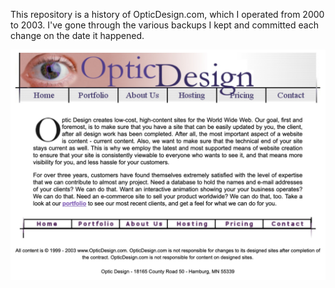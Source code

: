 This repository is a history of OpticDesign.com, which I operated from 2000 to 2003.  I've gone through the various backups I kept and committed each change on the date it happened.

![Screenshot of the final version](screenshot.png)
